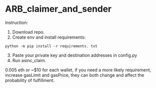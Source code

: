 # ARB_claimer_and_sender 

Instruction:
1. Download repo.
2. Create env and install requirements:
```
python -m pip install -r requirements. txt
```
3. Paste your private key and destination addresses in config.py
4. Run asinc_claim.

0.005 eth or ~$10 for each wallet, if you need a more likely requirement, increase gasLimit and gasPrice, they can both change and affect the probability of fulfillment.
